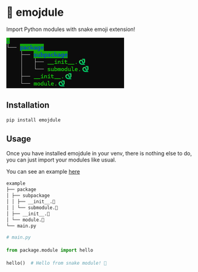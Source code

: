 # 🐍 emojdule

Import Python modules with snake emoji extension!

![Screenshot](assets/screen.png)

## Installation

```bash
pip install emojdule
```

## Usage
Once you have installed emojdule in your venv, there is nothing else to do, you can just import your modules like usual.

You can see an example [here](./example/main.py)

```
example
├── package
│ ├── subpackage
│ │ ├── __init__.🐍
│ │ └── submodule.🐍
│ ├── __init__.🐍
│ └── module.🐍
└── main.py
```

```python
# main.py

from package.module import hello

hello()  # Hello from snake module! 🐍
```
